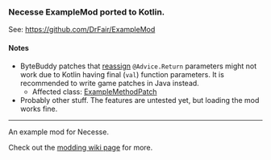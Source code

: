
### Necesse ExampleMod ported to Kotlin.
See: https://github.com/DrFair/ExampleMod

#### Notes
- ByteBuddy patches that <ins>reassign</ins> `@Advice.Return` parameters might not work due to Kotlin having
final (`val`) function parameters. It is recommended to write game patches in Java instead.
  - Affected class: [ExampleMethodPatch](src/main/kotlin/examplemod/examples/ExampleMethodPatch.kt)
- Probably other stuff. The features are untested yet, but loading the mod works fine.

---

An example mod for Necesse.

Check out the [modding wiki page](https://necessewiki.com/Modding) for more.
